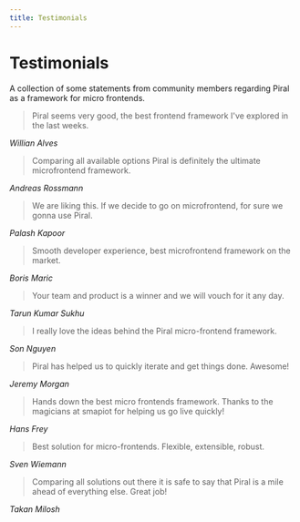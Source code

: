 ```yaml
---
title: Testimonials
---
```


# Testimonials

A collection of some statements from community members regarding Piral as a framework for micro frontends.

> Piral seems very good, the best frontend framework I've explored in the last weeks.

*Willian Alves*

> Comparing all available options Piral is definitely the ultimate microfrontend framework.

*Andreas Rossmann*

> We are liking this. If we decide to go on microfrontend, for sure we gonna use Piral.

*Palash Kapoor*

> Smooth developer experience, best microfrontend framework on the market.

*Boris Maric*

> Your team and product is a winner and we will vouch for it any day.

*Tarun Kumar Sukhu*

> I really love the ideas behind the Piral micro-frontend framework.

*Son Nguyen*

> Piral has helped us to quickly iterate and get things done. Awesome!

*Jeremy Morgan*

> Hands down the best micro frontends framework. Thanks to the magicians at smapiot for helping us go live quickly!

*Hans Frey*

> Best solution for micro-frontends. Flexible, extensible, robust.

*Sven Wiemann*

> Comparing all solutions out there it is safe to say that Piral is a mile ahead of everything else. Great job!

*Takan Milosh*
